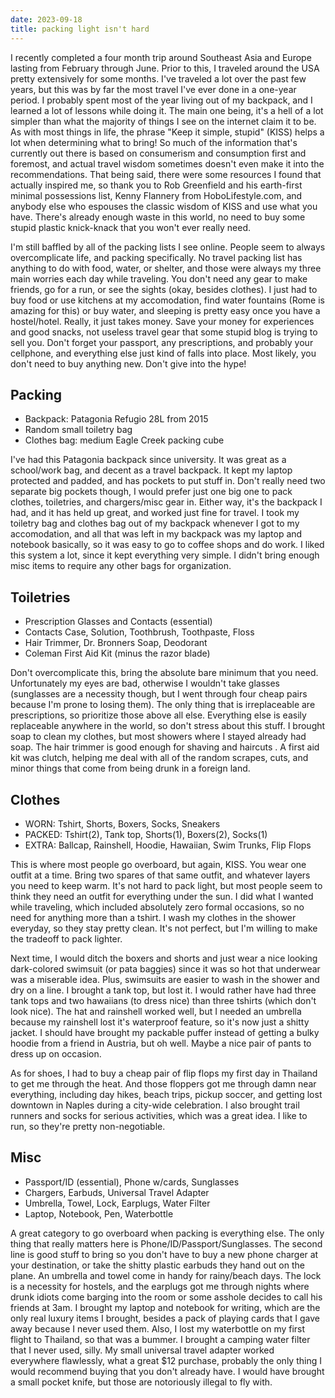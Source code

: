 ```yaml
---
date: 2023-09-18
title: packing light isn't hard
---
```



I recently completed a four month trip around Southeast Asia and Europe lasting from February through June. Prior to this, I traveled around the USA pretty extensively for some months. I've traveled a lot over the past few years, but this was by far the most travel I've ever done in a one-year period. I probably spent most of the year living out of my backpack, and I learned a lot of lessons while doing it. The main one being, it's a hell of a lot simpler than what the majority of things I see on the internet claim it to be. As with most things in life, the phrase "Keep it simple, stupid" (KISS) helps a lot when determining what to bring! So much of the information that's currently out there is based on consumerism and consumption first and foremost, and actual travel wisdom sometimes doesn't even make it into the recommendations. That being said, there were some resources I found that actually inspired me, so thank you to Rob Greenfield and his earth-first minimal possessions list, Kenny Flannery from HoboLifestyle.com, and anybody else who espouses the classic wisdom of KISS and use what you have. There's already enough waste in this world, no need to buy some stupid plastic knick-knack that you won't ever really need. 

I'm still baffled by all of the packing lists I see online. People seem to always overcomplicate life, and packing specifically. No travel packing list has anything to do with food, water, or shelter, and those were always my three main worries each day while traveling. You don't need any gear to make friends, go for a run, or see the sights (okay, besides clothes). I just had to buy food or use kitchens at my accomodation, find water fountains (Rome is amazing for this) or buy water, and sleeping is pretty easy once you have a hostel/hotel. Really, it just takes money. Save your money for experiences and good snacks, not useless travel gear that some stupid blog is trying to sell you. Don't forget your passport, any prescriptions, and probably your cellphone, and everything else just kind of falls into place. Most likely, you don't need to buy anything new. Don't give into the hype!

## Packing
- Backpack: Patagonia Refugio 28L from 2015
- Random small toiletry bag
- Clothes bag: medium Eagle Creek packing cube

I've had this Patagonia backpack since university. It was great as a school/work bag, and decent as a travel backpack. It kept my laptop protected and padded, and has pockets to put stuff in. Don't really need two separate big pockets though, I would prefer just one big one to pack clothes, toiletries, and chargers/misc gear in. Either way, it's the backpack I had, and it has held up great, and worked just fine for travel. I took my toiletry bag and clothes bag out of my backpack whenever I got to my accomodation, and all that was left in my backpack was my laptop and notebook basically, so it was easy to go to coffee shops and do work. I liked this system a lot, since it kept everything very simple. I didn't bring enough misc items to require any other bags for organization.

## Toiletries
- Prescription Glasses and Contacts (essential)
- Contacts Case, Solution, Toothbrush, Toothpaste, Floss
- Hair Trimmer, Dr. Bronners Soap, Deodorant
- Coleman First Aid Kit (minus the razor blade)

Don't overcomplicate this, bring the absolute bare minimum that you need. Unfortunately my eyes are bad, otherwise I wouldn't take glasses (sunglasses are a necessity though, but I went through four cheap pairs because I'm prone to losing them). The only thing that is irreplaceable are prescriptions, so prioritize those above all else. Everything else is easily replaceable anywhere in the world, so don't stress about this stuff. I brought soap to clean my clothes, but most showers where I stayed already had soap. The hair trimmer is good enough for shaving and haircuts . A first aid kit was clutch, helping me deal with all of the random scrapes, cuts, and minor things that come from being drunk in a foreign land.

## Clothes
- WORN: Tshirt, Shorts, Boxers, Socks, Sneakers
- PACKED: Tshirt(2), Tank top, Shorts(1), Boxers(2), Socks(1)
- EXTRA: Ballcap, Rainshell, Hoodie, Hawaiian, Swim Trunks, Flip Flops

This is where most people go overboard, but again, KISS. You wear one outfit at a time. Bring two spares of that same outfit, and whatever layers you need to keep warm. It's not hard to pack light, but most people seem to think they need an outfit for everything under the sun. I did what I wanted while traveling, which included absolutely zero formal occasions, so no need for anything more than a tshirt. I wash my clothes in the shower everyday, so they stay pretty clean. It's not perfect, but I'm willing to make the tradeoff to pack lighter.

Next time, I would ditch the boxers and shorts and just wear a nice looking dark-colored swimsuit (or pata baggies) since it was so hot that underwear was a miserable idea. Plus, swimsuits are easier to wash in the shower and dry on a line. I brought a tank top, but lost it. I would rather have had three tank tops and two hawaiians (to dress nice) than three tshirts (which don't look nice). The hat and rainshell worked well, but I needed an umbrella because my rainshell lost it's waterproof feature, so it's now just a shitty jacket. I should have brought my packable puffer instead of getting a bulky hoodie from a friend in Austria, but oh well. Maybe a nice pair of pants to dress up on occasion.

As for shoes, I had to buy a cheap pair of flip flops my first day in Thailand to get me through the heat. And those floppers got me through damn near everything, including day hikes, beach trips, pickup soccer, and getting lost downtown in Naples during a city-wide celebration. I also brought trail runners and socks for serious activities, which was a great idea. I like to run, so they're pretty non-negotiable.

## Misc
- Passport/ID (essential), Phone w/cards, Sunglasses
- Chargers, Earbuds, Universal Travel Adapter
- Umbrella, Towel, Lock, Earplugs, Water Filter
- Laptop, Notebook, Pen, Waterbottle

A great category to go overboard when packing is everything else. The only thing that really matters here is Phone/ID/Passport/Sunglasses. The second line is good stuff to bring so you don't have to buy a new phone charger at your destination, or take the shitty plastic earbuds they hand out on the plane. An umbrella and towel come in handy for rainy/beach days. The lock is a necessity for hostels, and the earplugs got me through nights where drunk idiots come barging into the room or some asshole decides to call his friends at 3am. I brought my laptop and notebook for writing, which are the only real luxury items I brought, besides a pack of playing cards that I gave away because I never used them. Also, I lost my waterbottle on my first flight to Thailand, so that was a bummer. I brought a camping water filter that I never used, silly. My small universal travel adapter worked everywhere flawlessly, what a great $12 purchase, probably the only thing I would recommend buying that you don't already have. I would have brought a small pocket knife, but those are notoriously illegal to fly with.
